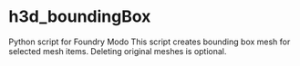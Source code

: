 # h3d_boundingBox
Python script for Foundry Modo
This script creates bounding box mesh for selected mesh items. Deleting original meshes is optional.

